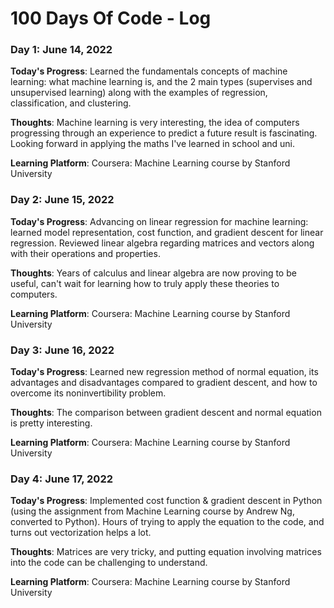 # 100 Days Of Code - Log

### Day 1: June 14, 2022

**Today's Progress**:
Learned the fundamentals concepts of machine learning: what machine learning is, and the 2 main types (supervises and unsupervised learning) along with the examples of regression, classification, and clustering.

**Thoughts**:
Machine learning is very interesting, the idea of computers progressing through an experience to predict a future result is fascinating. Looking forward in applying the maths I've learned in school and uni.

**Learning Platform**:
Coursera: Machine Learning course by Stanford University

### Day 2: June 15, 2022

**Today's Progress**:
Advancing on linear regression for machine learning: learned model representation, cost function, and gradient descent for linear regression. Reviewed linear algebra regarding matrices and vectors along with their operations and properties.

**Thoughts**:
Years of calculus and linear algebra are now proving to be useful, can't wait for learning how to truly apply these theories to computers.

**Learning Platform**:
Coursera: Machine Learning course by Stanford University

### Day 3: June 16, 2022

**Today's Progress**:
Learned new regression method of normal equation, its advantages and disadvantages compared to gradient descent, and how to overcome its noninvertibility problem.

**Thoughts**:
The comparison between gradient descent and normal equation is pretty interesting.

**Learning Platform**:
Coursera: Machine Learning course by Stanford University

### Day 4: June 17, 2022

**Today's Progress**:
Implemented cost function & gradient descent in Python (using the assignment from Machine Learning course by Andrew Ng, converted to Python). Hours of trying to apply the equation to the code, and turns out vectorization helps a lot.

**Thoughts**:
Matrices are very tricky, and putting equation involving matrices into the code can be challenging to understand.

**Learning Platform**:
Coursera: Machine Learning course by Stanford University

